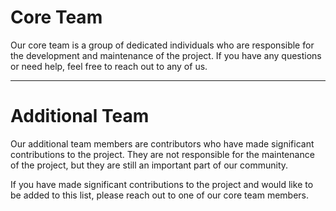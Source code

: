 <script setup>
import {
  VPTeamPage,
  VPTeamPageTitle,
  VPTeamMembers
} from 'vitepress/theme'

const members = [
  {
    avatar: 'https://avatars.githubusercontent.com/u/53444487?v=4',
    name: 'Nele',
    title: 'Lead Maintainer',
    links: [
      { icon: 'github', link: 'https://github.com/aheartforspinach' },
    ]
  },
  {
    avatar: 'https://avatars.githubusercontent.com/u/33828042?v=4',
    name: 'Marie',
    title: 'Core Maintainer',
    links: [
      { icon: 'github', link: 'https://github.com/mloeffle' },
    ]
  },
  {
    avatar: 'https://avatars.githubusercontent.com/u/15618191?v=4',
    name: 'Jordan',
    title: 'Core Maintainer',
    links: [
      { icon: 'github', link: 'https://github.com/jkniest' },
    ]
  },
];

const additionalMembers = [
  {
    avatar: 'https://avatars.githubusercontent.com/u/177159072?v=4',
    name: 'Magnus',
    title: 'Contributor',
    links: [
      { icon: 'github', link: 'https://github.com/m-borgmann' },
    ]
  },
  {
    avatar: 'https://avatars.githubusercontent.com/u/47067241?v=4',
    name: 'Birte',
    title: 'Contributor',
    links: [
      { icon: 'github', link: 'https://github.com/MorennMcFly' },
    ]
  },
  {
    avatar: 'https://avatars.githubusercontent.com/u/178470134?v=4',
    name: 'Marius',
    title: 'Contributor',
    links: [
      { icon: 'github', link: 'https://github.com/Marius-BSCM' },
    ]
  },
  {
    avatar: 'https://avatars.githubusercontent.com/u/88533476?v=4',
    name: 'Caro',
    title: 'Contributor',
    links: [
      { icon: 'github', link: 'https://github.com/carojansing' },
    ]
  },
  {
    avatar: 'https://avatars.githubusercontent.com/u/127302312?v=4',
    name: 'Malte',
    title: 'Contributor',
    links: [
      { icon: 'github', link: 'https://github.com/mkoitka-bsc' },
    ]
  },
  {
    avatar: 'https://avatars.githubusercontent.com/u/179382099?v=4',
    name: 'Christian',
    title: 'Contributor',
    links: [
      { icon: 'github', link: 'https://github.com/chrisfinkh' },
    ]
  },
];
</script>

# Core Team

Our core team is a group of dedicated individuals who are responsible for the development and maintenance of the
project.
If you have any questions or need help, feel free to reach out to any of us.

<VPTeamMembers :members="members"></VPTeamMembers>

---

# Additional Team

Our additional team members are contributors who have made significant contributions to the project. They are not
responsible for the maintenance of the project, but they are still an important part of our community.

If you have made significant contributions to the project and would like to be added to this list, please reach out to
one of our core team members.

<VPTeamMembers :members="additionalMembers"></VPTeamMembers>

